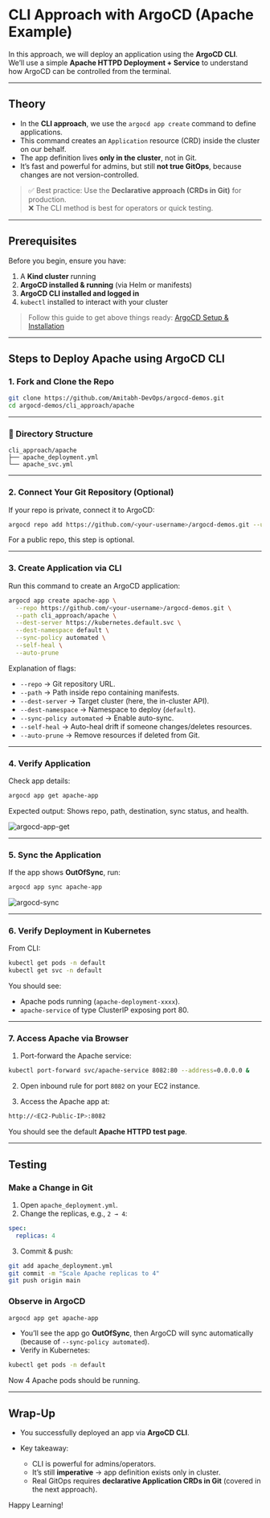 # CLI Approach with ArgoCD (Apache Example)

In this approach, we will deploy an application using the **ArgoCD CLI**.  
We’ll use a simple **Apache HTTPD Deployment + Service** to understand how ArgoCD can be controlled from the terminal.

---

## Theory

- In the **CLI approach**, we use the `argocd app create` command to define applications.  
- This command creates an `Application` resource (CRD) inside the cluster on our behalf.  
- The app definition lives **only in the cluster**, not in Git.  
- It’s fast and powerful for admins, but still **not true GitOps**, because changes are not version-controlled.  

> ✅ Best practice: Use the **Declarative approach (CRDs in Git)** for production.  
> ❌ The CLI method is best for operators or quick testing.  

---

## Prerequisites

Before you begin, ensure you have:  
1. A **Kind cluster** running  
2. **ArgoCD installed & running** (via Helm or manifests)  
3. **ArgoCD CLI installed and logged in**  
4. `kubectl` installed to interact with your cluster  

> Follow this guide to get above things ready: [ArgoCD Setup & Installation](../../../03_setup_installation/README.md)

---

## Steps to Deploy Apache using ArgoCD CLI

### 1. Fork and Clone the Repo

```bash
git clone https://github.com/Amitabh-DevOps/argocd-demos.git
cd argocd-demos/cli_approach/apache
````

---

### 📂 Directory Structure

```
cli_approach/apache
├── apache_deployment.yml
└── apache_svc.yml
```

---

### 2. Connect Your Git Repository (Optional)

If your repo is private, connect it to ArgoCD:

```bash
argocd repo add https://github.com/<your-username>/argocd-demos.git --username <user> --password <token>
```

For a public repo, this step is optional.

---

### 3. Create Application via CLI

Run this command to create an ArgoCD application:

```bash
argocd app create apache-app \
  --repo https://github.com/<your-username>/argocd-demos.git \
  --path cli_approach/apache \
  --dest-server https://kubernetes.default.svc \
  --dest-namespace default \
  --sync-policy automated \
  --self-heal \
  --auto-prune
```

Explanation of flags:

* `--repo` → Git repository URL.
* `--path` → Path inside repo containing manifests.
* `--dest-server` → Target cluster (here, the in-cluster API).
* `--dest-namespace` → Namespace to deploy (`default`).
* `--sync-policy automated` → Enable auto-sync.
* `--self-heal` → Auto-heal drift if someone changes/deletes resources.
* `--auto-prune` → Remove resources if deleted from Git.

---

### 4. Verify Application

Check app details:

```bash
argocd app get apache-app
```

Expected output: Shows repo, path, destination, sync status, and health.

![argocd-app-get](../output_images/image-11.png)

---

### 5. Sync the Application

If the app shows **OutOfSync**, run:

```bash
argocd app sync apache-app
```

![argocd-sync](../output_images/image-12.png)

---

### 6. Verify Deployment in Kubernetes

From CLI:

```bash
kubectl get pods -n default
kubectl get svc -n default
```

You should see:

* Apache pods running (`apache-deployment-xxxx`).
* `apache-service` of type ClusterIP exposing port 80.

---

### 7. Access Apache via Browser

1. Port-forward the Apache service:

```bash
kubectl port-forward svc/apache-service 8082:80 --address=0.0.0.0 &
```

2. Open inbound rule for port `8082` on your EC2 instance.

3. Access the Apache app at:

```bash
http://<EC2-Public-IP>:8082
```

You should see the default **Apache HTTPD test page**.

---

## Testing

### Make a Change in Git

1. Open `apache_deployment.yml`.
2. Change the replicas, e.g., `2 → 4`:

```yaml
spec:
  replicas: 4
```

3. Commit & push:

```bash
git add apache_deployment.yml
git commit -m "Scale Apache replicas to 4"
git push origin main
```

### Observe in ArgoCD

```bash
argocd app get apache-app
```

* You’ll see the app go **OutOfSync**, then ArgoCD will sync automatically (because of `--sync-policy automated`).
* Verify in Kubernetes:

```bash
kubectl get pods -n default
```

Now 4 Apache pods should be running.

---

## Wrap-Up

* You successfully deployed an app via **ArgoCD CLI**.
* Key takeaway:

  * CLI is powerful for admins/operators.
  * It’s still **imperative** → app definition exists only in cluster.
  * Real GitOps requires **declarative Application CRDs in Git** (covered in the next approach).

Happy Learning!

```


